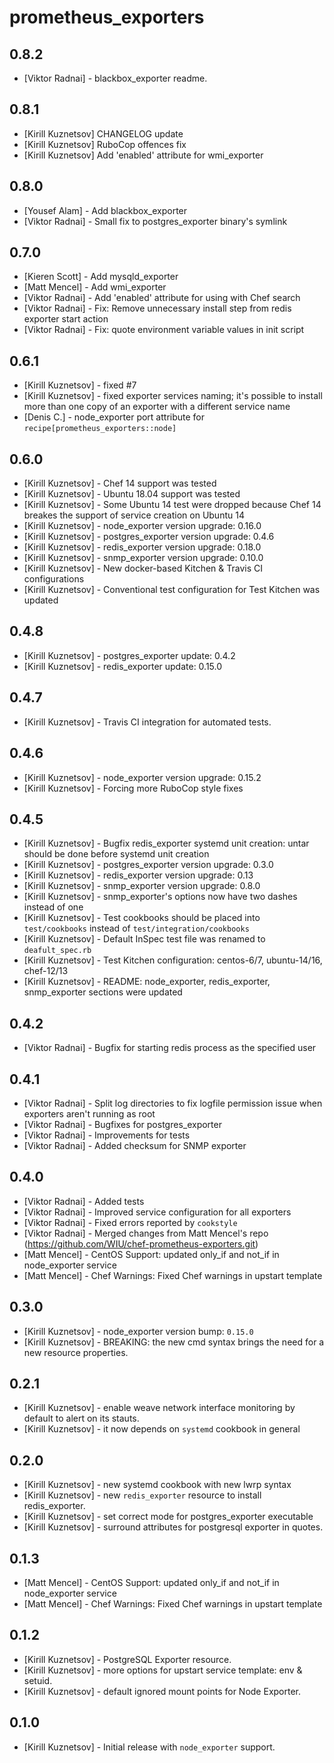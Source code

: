 # prometheus_exporters

## 0.8.2

- [Viktor Radnai] - blackbox_exporter readme.

## 0.8.1

- [Kirill Kuznetsov] CHANGELOG update
- [Kirill Kuznetsov] RuboCop offences fix
- [Kirill Kuznetsov] Add 'enabled' attribute for wmi_exporter

## 0.8.0

- [Yousef Alam] - Add blackbox_exporter
- [Viktor Radnai] - Small fix to postgres_exporter binary's symlink


## 0.7.0

- [Kieren Scott] - Add mysqld_exporter
- [Matt Mencel] - Add wmi_exporter
- [Viktor Radnai] - Add 'enabled' attribute for using with Chef search
- [Viktor Radnai] - Fix: Remove unnecessary install step from redis exporter start action
- [Viktor Radnai] - Fix: quote environment variable values in init script

## 0.6.1

- [Kirill Kuznetsov] - fixed #7
- [Kirill Kuznetsov] - fixed exporter services naming; it's possible to install more than one copy of an exporter with a different service name
- [Denis C.] - node_exporter port attribute for `recipe[prometheus_exporters::node]`

## 0.6.0

- [Kirill Kuznetsov] - Chef 14 support was tested
- [Kirill Kuznetsov] - Ubuntu 18.04 support was tested
- [Kirill Kuznetsov] - Some Ubuntu 14 test were dropped because Chef 14 breakes the support of service creation on Ubuntu 14
- [Kirill Kuznetsov] - node_exporter version upgrade: 0.16.0
- [Kirill Kuznetsov] - postgres_exporter version upgrade: 0.4.6
- [Kirill Kuznetsov] - redis_exporter version upgrade: 0.18.0
- [Kirill Kuznetsov] - snmp_exporter version upgrade: 0.10.0
- [Kirill Kuznetsov] - New docker-based Kitchen & Travis CI configurations
- [Kirill Kuznetsov] - Conventional test configuration for Test Kitchen was updated

## 0.4.8

- [Kirill Kuznetsov] - postgres_exporter update: 0.4.2
- [Kirill Kuznetsov] - redis_exporter update: 0.15.0

## 0.4.7

- [Kirill Kuznetsov] - Travis CI integration for automated tests.

## 0.4.6

- [Kirill Kuznetsov] - node_exporter version upgrade: 0.15.2
- [Kirill Kuznetsov] - Forcing more RuboCop style fixes

## 0.4.5

- [Kirill Kuznetsov] - Bugfix redis_exporter systemd unit creation: untar should be done before systemd unit creation
- [Kirill Kuznetsov] - postgres_exporter version upgrade: 0.3.0
- [Kirill Kuznetsov] - redis_exporter version upgrade: 0.13
- [Kirill Kuznetsov] - snmp_exporter version upgrade: 0.8.0
- [Kirill Kuznetsov] - snmp_exporter's options now have two dashes instead of one
- [Kirill Kuznetsov] - Test cookbooks should be placed into `test/cookbooks` instead of `test/integration/cookbooks`
- [Kirill Kuznetsov] - Default InSpec test file was renamed to `deafult_spec.rb`
- [Kirill Kuznetsov] - Test Kitchen configuration: centos-6/7, ubuntu-14/16, chef-12/13
- [Kirill Kuznetsov] - README: node_exporter, redis_exporter, snmp_exporter sections were updated

## 0.4.2
- [Viktor Radnai] - Bugfix for starting redis process as the specified user

## 0.4.1

- [Viktor Radnai] - Split log directories to fix logfile permission issue when exporters aren't running as root
- [Viktor Radnai] - Bugfixes for postgres_exporter
- [Viktor Radnai] - Improvements for tests
- [Viktor Radnai] - Added checksum for SNMP exporter

## 0.4.0

- [Viktor Radnai] - Added tests
- [Viktor Radnai] - Improved service configuration for all exporters
- [Viktor Radnai] - Fixed errors reported by `cookstyle`
- [Viktor Radnai] - Merged changes from Matt Mencel's repo (https://github.com/WIU/chef-prometheus-exporters.git)
- [Matt Mencel] - CentOS Support: updated only_if and not_if in node_exporter service
- [Matt Mencel] - Chef Warnings: Fixed Chef warnings in upstart template

## 0.3.0

- [Kirill Kuznetsov] - node_exporter version bump: `0.15.0`
- [Kirill Kuznetsov] - BREAKING: the new cmd syntax brings the need for a new resource properties.

## 0.2.1

- [Kirill Kuznetsov] - enable weave network interface monitoring by default to alert on its stauts.
- [Kirill Kuznetsov] - it now depends on `systemd` cookbook in general

## 0.2.0

- [Kirill Kuznetsov] - new systemd cookbook with new lwrp syntax
- [Kirill Kuznetsov] - new `redis_exporter` resource to install redis_exporter.
- [Kirill Kuznetsov] - set correct mode for postgres_exporter executable
- [Kirill Kuznetsov] - surround attributes for postgresql exporter in quotes.

## 0.1.3

- [Matt Mencel] - CentOS Support: updated only_if and not_if in node_exporter service
- [Matt Mencel] - Chef Warnings: Fixed Chef warnings in upstart template

## 0.1.2

- [Kirill Kuznetsov] - PostgreSQL Exporter resource.
- [Kirill Kuznetsov] - more options for upstart service template: env & setuid.
- [Kirill Kuznetsov] - default ignored mount points for Node Exporter.

## 0.1.0
- [Kirill Kuznetsov] - Initial release with `node_exporter` support.
